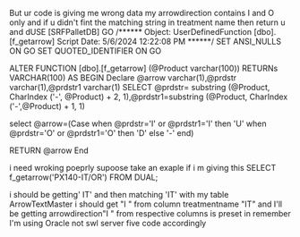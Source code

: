 

But ur code is giving me wrong data my arrowdirection contains I and O only and if u didn't fint the matching string in treatment name then return u and dUSE [SRFPalletDB] GO /****** Object: UserDefinedFunction [dbo].[f_getarrow] Script Date: 5/6/2024 12:22:08 PM ******/ SET ANSI_NULLS ON GO SET QUOTED_IDENTIFIER ON GO

ALTER FUNCTION [dbo].[f_getarrow] (@Product varchar(100)) RETURNs VARCHAR(100) AS BEGIN Declare @arrow varchar(1),@prdstr varchar(1),@prdstr1 varchar(1) SELECT @prdstr= substring (@Product, CharIndex ('-', @Product) + 2, 1),@prdstr1=substring (@Product, CharIndex ('-',@Product) + 1, 1)

select @arrow=(Case when @prdstr='I' or @prdstr1='I' then 'U' when @prdstr='O' or @prdstr1='O' then 'D' else '-' end)

RETURN @arrow End

i need wroking poeprly supoose take an exaple if i m giving this SELECT f_getarrow('PX140-IT/OR') FROM DUAL;

i should be getting' IT' and then matching 'IT' with my table ArrowTextMaster i should get "I " from column  treatmentname "IT" and I'll be getting arrowdirection"I " from respective columns is preset in remember I'm using Oracle not swl server five code accordingly 